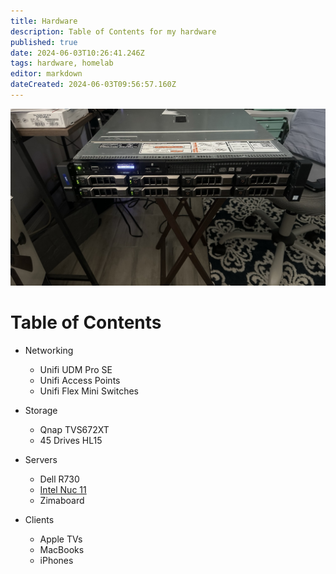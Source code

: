 ```yaml
---
title: Hardware
description: Table of Contents for my hardware
published: true
date: 2024-06-03T10:26:41.246Z
tags: hardware, homelab
editor: markdown
dateCreated: 2024-06-03T09:56:57.160Z
---
```


![r730-3.jpeg](/r730-1.jpeg)

# Table of Contents

- Networking
	- Unifi UDM Pro SE
    - Unifi Access Points
    - Unifi Flex Mini Switches
 
- Storage
	- Qnap TVS672XT
  - 45 Drives HL15
  
- Servers
	- Dell R730
  - [Intel Nuc 11](/hardware/nuc)
  - Zimaboard

- Clients
	- Apple TVs
  - MacBooks
  - iPhones
